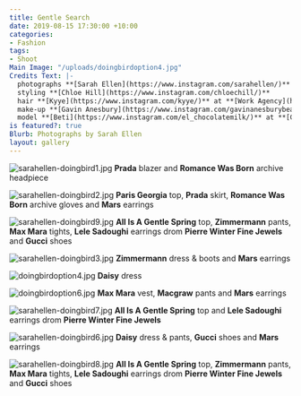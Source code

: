 ```yaml
---
title: Gentle Search
date: 2019-08-15 17:30:00 +10:00
categories:
- Fashion
tags:
- Shoot
Main Image: "/uploads/doingbirdoption4.jpg"
Credits Text: |-
  photographs **[Sarah Ellen](https://www.instagram.com/sarahellen/)**
  styling **[Chloe Hill](https://www.instagram.com/chloechill/)**
  hair **[Kyye](https://www.instagram.com/kyye/)** at **[Work Agency](https://www.instagram.com/workagency/)**
  make-up **[Gavin Anesbury](https://www.instagram.com/gavinanesburybeauty/)** at **[Vivien's Creative](https://www.instagram.com/vivienscreative/)**
  model **[Beti](https://www.instagram.com/el_chocolatemilk/)** at **[Chic Management](https://www.instagram.com/chic_management/)**
is featured?: true
Blurb: Photographs by Sarah Ellen
layout: gallery
---
```


![sarahellen-doingbird1.jpg](/uploads/sarahellen-doingbird1.jpg)
**Prada** blazer and **Romance Was Born** archive headpiece

![sarahellen-doingbird2.jpg](/uploads/sarahellen-doingbird2.jpg)
**Paris Georgia** top, **Prada** skirt, **Romance Was Born** archive gloves and **Mars** earrings

![sarahellen-doingbird9.jpg](/uploads/sarahellen-doingbird9.jpg)
**All Is A Gentle Spring** top, **Zimmermann** pants, **Max Mara** tights, **Lele Sadoughi** earrings drom **Pierre Winter Fine Jewels** and **Gucci** shoes

![sarahellen-doingbird3.jpg](/uploads/sarahellen-doingbird3.jpg)
**Zimmermann** dress & boots and **Mars** earrings

![doingbirdoption4.jpg](/uploads/doingbirdoption4.jpg)
**Daisy** dress

![doingbirdoption6.jpg](/uploads/doingbirdoption6.jpg)
**Max Mara** vest, **Macgraw** pants and **Mars** earrings

![sarahellen-doingbird7.jpg](/uploads/sarahellen-doingbird7.jpg)
**All Is A Gentle Spring** top and **Lele Sadoughi** earrings drom **Pierre Winter Fine Jewels**

![sarahellen-doingbird6.jpg](/uploads/sarahellen-doingbird6.jpg)
**Daisy** dress & pants, **Gucci** shoes and **Mars** earrings

![sarahellen-doingbird8.jpg](/uploads/sarahellen-doingbird8.jpg)
**All Is A Gentle Spring** top, **Zimmermann** pants, **Max Mara** tights, **Lele Sadoughi** earrings drom **Pierre Winter Fine Jewels** and **Gucci** shoes




